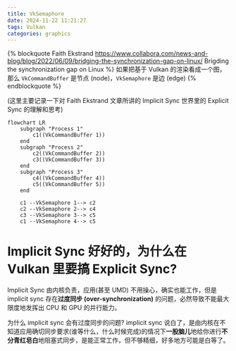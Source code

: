 ```yaml
---
title: VkSemaphore
date: 2024-11-22 11:21:27
tags: Vulkan
categories: graphics
---
```


{% blockquote Faith Ekstrand https://www.collabora.com/news-and-blog/blog/2022/06/09/bridging-the-synchronization-gap-on-linux/ Brigding the synchronization gap on Linux %}
如果把基于 Vulkan 的渲染看成一个图，那么 `VkCommandBuffer` 是节点 (node)，`VkSemaphore` 是边 (edge)
{% endblockquote %}

(这里主要记录一下对 Faith Ekstrand 文章所讲的 Implicit Sync 世界里的 Explicit Sync 的理解和思考)

```mermaid
flowchart LR
    subgraph "Process 1"
        c1((VkCommandBuffer 1))
    end
    subgraph "Process 2"
        c2((VkCommandBuffer 2))
        c3((VkCommandBuffer 3))
    end
    subgraph "Process 3"
        c4((VkCommandBuffer 4))
        c5((VkCommandBuffer 5))
    end

    c1 --VkSemaphore 1--> c2
    c2 --VkSemaphore 2--> c4
    c3 --VkSemaphore 3--> c5
    c1 --VkSemaphore 4--> c5
```
<!--more-->

# Implicit Sync 好好的，为什么在 Vulkan 里要搞 Explicit Sync?

Implicit Sync 由内核负责，应用(甚至 UMD) 不用操心，确实也能工作，但是 implicit sync 存在**过度同步 (over-synchronization)** 的问题，必然导致不能最大限度地发挥出 CPU 和 GPU 的并行能力。

为什么 implicit sync 会有过度同步的问题? implicit sync 说白了，是由内核在不知道应用确切同步要求(谁等什么，什么时候完成)的情况下**一股脑儿**地给你进行**不分青红皂白**地阻塞式同步，是能正常工作，但不够精细，好多地方可能是白等了。
